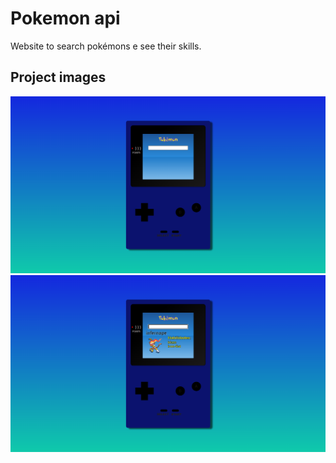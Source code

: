 # Pokemon api

Website to search pokémons e see their skills.

## Project images

<img src="./.github/assets/pokemonSearch.PNG" alt="pokedex">
<img src="./.github/assets/Infernape.PNG" alt="pokedex infernape">
